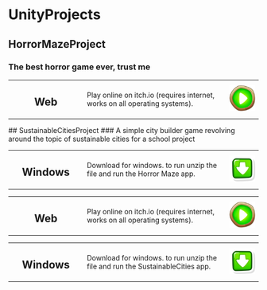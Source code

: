 # UnityProjects
## HorrorMazeProject
### The best horror game ever, trust me
<table style="table-layout:fixed">
    <tr>
        <td width="30%" align="center">
            <h2>Web</h2>
        </td>
        <td>
            Play online on itch.io (requires internet, works on all operating systems).
        </td>
        <td width="13%">
            <a href="https://mani-dev101.itch.io/sustainable-cities"><img alt="Play" src="https://github.com/Mani-cwaf/SustainableCitiesProject/blob/main/Project/PlayIcon.png?raw=true"></a>
        </td>
    </tr>
<table style="table-layout:fixed">
    <tr>
        <td width="30%" align="center">
            <h2>Windows</h2>
        </td>
        <td>
            Download for windows. to run unzip the file and run the Horror Maze app.
        </td>
        <td width="13%">
            <a href="https://github.com/Mani-cwaf/SustainableCitiesProject/releases/latest/download/SustainableCitiesProject-Windows.zip"><img alt="Download" src="https://github.com/Mani-cwaf/SustainableCitiesProject/blob/main/Project/DownloadIcon.png?raw=true"></a>
        </td>
    </tr>
## SustainableCitiesProject
### A simple city builder game revolving around the topic of sustainable cities for a school project
<table style="table-layout:fixed">
    <tr>
        <td width="30%" align="center">
            <h2>Web</h2>
        </td>
        <td>
            Play online on itch.io (requires internet, works on all operating systems).
        </td>
        <td width="13%">
            <a href="https://mani-dev101.itch.io/sustainable-cities"><img alt="Play" src="https://github.com/Mani-cwaf/SustainableCitiesProject/blob/main/Project/PlayIcon.png?raw=true"></a>
        </td>
    </tr>
<table style="table-layout:fixed">
    <tr>
        <td width="30%" align="center">
            <h2>Windows</h2>
        </td>
        <td>
            Download for windows. to run unzip the file and run the SustainableCities app.
        </td>
        <td width="13%">
            <a href="https://github.com/Mani-cwaf/SustainableCitiesProject/releases/latest/download/SustainableCitiesProject-Windows.zip"><img alt="Download" src="https://github.com/Mani-cwaf/SustainableCitiesProject/blob/main/Project/DownloadIcon.png?raw=true"></a>
        </td>
    </tr>